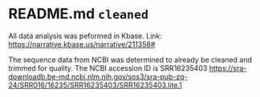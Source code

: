 # README.md `cleaned`

All data analysis was peformed in Kbase.
Link: https://narrative.kbase.us/narrative/211358#

The sequence data from NCBI was determined to already be cleaned and trimmed for quality. 
The NCBI accession ID is SRR16235403
https://sra-downloadb.be-md.ncbi.nlm.nih.gov/sos3/sra-pub-zq-24/SRR016/16235/SRR16235403/SRR16235403.lite.1

